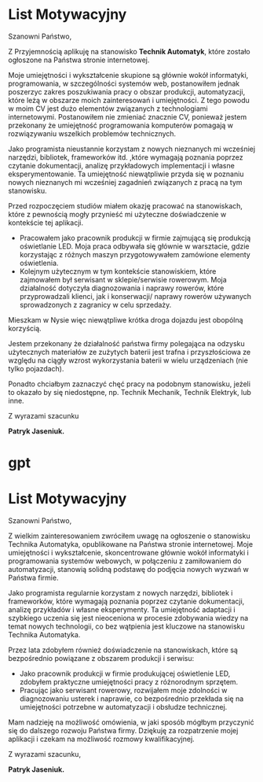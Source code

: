 # List Motywacyjny

Szanowni Państwo,

Z Przyjemnością aplikuję na stanowisko **Technik Automatyk**, które zostało ogłoszone na Państwa stronie internetowej.

Moje umiejętności i wykształcenie skupione są głównie wokół informatyki, programowania, w szczególności systemów web, postanowiłem jednak poszerzyc zakres poszukiwania pracy o obszar produkcji, automatyzacji, które leżą w obszarze moich zainteresowań i umiejętności. Z tego powodu w moim CV jest dużo elementów związanych z technologiami internetowymi. Postanowiłem nie zmieniać znacznie CV, ponieważ jestem przekonany że umiejętność programowania komputerów pomagają w rozwiązywaniu wszelkich problemów technicznych.

Jako programista nieustannie korzystam z nowych nieznanych mi wcześniej  narzędzi, bibliotek, frameworków itd. ,które wymagają poznania poprzez czytanie dokumentacji, analizę przykładowych implementacji i własne eksperymentowanie. Ta umiejętność niewątpliwie przyda się w poznaniu nowych nieznanych mi wcześniej zagadnień związanych z pracą na tym stanowisku. 

Przed rozpoczęciem studiów miałem okazję pracować na stanowiskach, które z pewnością mogły przynieść mi użyteczne doświadczenie w kontekście tej aplikacji. 
- Pracowałem jako pracownik produkcji w firmie zajmującą się produkcją oświetlanie LED. Moja praca odbywała się głównie w warsztacie, gdzie korzystając z różnych maszyn przygotowywałem zamówione elementy oświetlenia.
- Kolejnym użytecznym w tym kontekście stanowiskiem, które zajmowałem był serwisant w sklepie/serwisie rowerowym. Moja działalność dotyczyła diagnozowania i naprawy rowerów, które przyprowadzali klienci, jak i konserwacji/ naprawy rowerów używanych sprowadzonych z zagranicy w celu sprzedaży.   

Mieszkam w Nysie więc niewątpliwe krótka droga dojazdu jest obopólną korzyścią.

Jestem przekonany że działalność państwa firmy polegająca na odzysku użytecznych materiałów ze zużytych baterii jest trafna i przyszłościowa ze względu na ciągły wzrost wykorzystania baterii w wielu urządzeniach (nie tylko pojazdach).

Ponadto chciałbym zaznaczyć chęć pracy na podobnym stanowisku, jeżeli to okazało by się niedostępne, np. Technik Mechanik, Technik Elektryk, lub inne.

Z wyrazami szacunku 

**Patryk Jaseniuk.**

# gpt

# List Motywacyjny

Szanowni Państwo,

Z wielkim zainteresowaniem zwróciłem uwagę na ogłoszenie o stanowisku Technika Automatyka, opublikowane na Państwa stronie internetowej. Moje umiejętności i wykształcenie, skoncentrowane głównie wokół informatyki i programowania systemów webowych, w połączeniu z zamiłowaniem do automatyzacji, stanowią solidną podstawę do podjęcia nowych wyzwań w Państwa firmie.

Jako programista regularnie korzystam z nowych narzędzi, bibliotek i frameworków, które wymagają poznania poprzez czytanie dokumentacji, analizę przykładów i własne eksperymenty. Ta umiejętność adaptacji i szybkiego uczenia się jest nieoceniona w procesie zdobywania wiedzy na temat nowych technologii, co bez wątpienia jest kluczowe na stanowisku Technika Automatyka.

Przez lata zdobyłem również doświadczenie na stanowiskach, które są bezpośrednio powiązane z obszarem produkcji i serwisu:
- Jako pracownik produkcji w firmie produkującej oświetlenie LED, zdobyłem praktyczne umiejętności pracy z różnorodnym sprzętem.
- Pracując jako serwisant rowerowy, rozwijałem moje zdolności w diagnozowaniu usterek i naprawie, co bezpośrednio przekłada się na umiejętności potrzebne w automatyzacji i obsłudze technicznej.

Mam nadzieję na możliwość omówienia, w jaki sposób mógłbym przyczynić się do dalszego rozwoju Państwa firmy. Dziękuję za rozpatrzenie mojej aplikacji i czekam na możliwość rozmowy kwalifikacyjnej.

Z wyrazami szacunku,

**Patryk Jaseniuk.**
